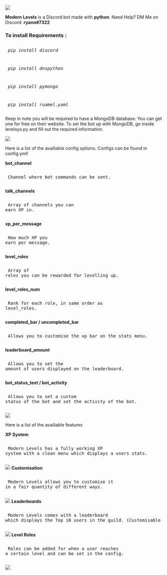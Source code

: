 ![](https://cdn.discordapp.com/attachments/809363224663031829/809686343382859826/MOSHED-2021-2-12-7-24-9.gif)

<p><b>Modern Levels</b> is a Discord bot made with <b>python</b>. Need Help? DM Me on Discord: <b>ryann#7322</b></p>

<h3>To install <b>Requirements :</b></h3> 
	 <pre><p> <i>pip install discord</i></p></pre>
   <pre><p> <i>pip install dnspython</i></p></pre>
   <pre><p> <i>pip install pymongo</i></p></pre>
   <pre><p> <i>pip install ruamel.yaml</i></p></pre>




<p> Keep in note you will be required to have a MongoDB database. You can get one for free on their website. To set the bot up with MongoDB, go inside levelsys.py and fill out the required information. </p>


![](https://cdn.discordapp.com/attachments/809363224663031829/809686324322762762/MOSHED-2021-2-12-7-23-56.gif)

<p> Here is a list of the availiable config options. Configs can be found in config.yml! </p>

<b> bot_channel </b> 
	 <pre><p> Channel where bot commands can be sent. </p></pre>
<b> talk_channels </b> 
	 <pre><p> Array of channels you can earn XP in. </p></pre>
<b> xp_per_message </b> 
	 <pre><p> How much XP you earn per message. </p></pre>
<b> level_roles </b> 
	 <pre><p> Array of roles you can be rewarded for levelling up. </p></pre>
<b> level_roles_num </b> 
	 <pre><p> Rank for each role, in same order as level_roles. </p></pre>
<b> completed_bar / uncompleted_bar </b> 
	 <pre><p> Allows you to customise the xp bar on the stats menu. </p></pre>
<b> leaderboard_amount </b> 
	 <pre><p> Allows you to set the amount of users displayed on the leaderboard. </p></pre>
<b> bot_status_text / bot_activity </b> 
	 <pre><p> Allows you to set a custom status of the bot and set the activity of the bot. </p></pre>

![](https://cdn.discordapp.com/attachments/809363224663031829/809688654301757460/MOSHED-2021-2-12-7-33-24.gif)

<p> Here is a list of the availiable features </p>

<b> XP System </b> 
	 <pre><p> Modern Levels has a fully working XP system with a clean menu which displays a users stats. </p></pre>
	 ![](https://cdn.discordapp.com/attachments/809363224663031829/809689498291273758/Capture7.PNG)
<b> Customisation </b> 
	 <pre><p> Modern Levels allows you to customise it in a fair quantity of different ways. </p></pre>
	 ![](https://cdn.discordapp.com/attachments/809363224663031829/809742462381457418/Capture8.PNG)
<b> Leaderboards </b> 
	 <pre><p> Modern Levels comes with a leaderboard which displays the Top 10 users in the guild. (Customisable in config) </p></pre>
	 ![](https://cdn.discordapp.com/attachments/809363224663031829/809742768796598292/unknown.png)
<b> Level Roles </b> 
	 <pre><p> Roles can be added for when a user reaches a certain level and can be set in the config. </p></pre>
	 ![](https://cdn.discordapp.com/attachments/809363224663031829/810070090607099954/unknown.png)

